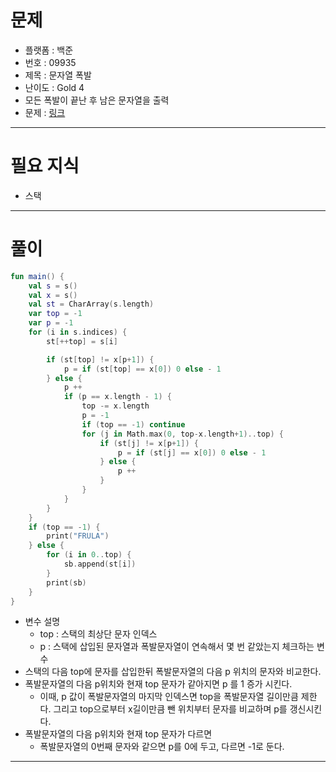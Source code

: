  # 문제
- 플랫폼 : 백준
- 번호 : 09935
- 제목 : 문자열 폭발
- 난이도 : Gold 4
- 모든 폭발이 끝난 후 남은 문자열을 출력
- 문제 : <a href="https://www.acmicpc.net/problem/9935" target="_blank">링크</a>

---

# 필요 지식
- 스택

---

# 풀이
```kotlin
fun main() {
    val s = s()
    val x = s()
    val st = CharArray(s.length)
    var top = -1
    var p = -1
    for (i in s.indices) {
        st[++top] = s[i]

        if (st[top] != x[p+1]) {
            p = if (st[top] == x[0]) 0 else - 1
        } else {
            p ++
            if (p == x.length - 1) {
                top -= x.length
                p = -1
                if (top == -1) continue
                for (j in Math.max(0, top-x.length+1)..top) {
                    if (st[j] != x[p+1]) {
                        p = if (st[j] == x[0]) 0 else - 1
                    } else {
                        p ++
                    }
                }
            }
        }
    }
    if (top == -1) {
        print("FRULA")
    } else {
        for (i in 0..top) {
            sb.append(st[i])
        }
        print(sb)
    }
}
```
- 변수 설명
  - top : 스택의 최상단 문자 인덱스
  - p : 스택에 삽입된 문자열과 폭발문자열이 연속해서 몇 번 같았는지 체크하는 변수
- 스택의 다음 top에 문자를 삽입한뒤 폭발문자열의 다음 p 위치의 문자와 비교한다.
- 폭발문자열의 다음 p위치와 현재 top 문자가 같아지면 p 를 1 증가 시킨다.
  - 이때, p 값이 폭발문자열의 마지막 인덱스면 top을 폭발문자열 길이만큼 제한다. 그리고 top으로부터 x길이만큼 뺀 위치부터 문자를 비교하며 p를 갱신시킨다.
- 폭발문자열의 다음 p위치와 현재 top 문자가 다르면
  - 폭발문자열의 0번째 문자와 같으면 p를 0에 두고, 다르면 -1로 둔다.
---
